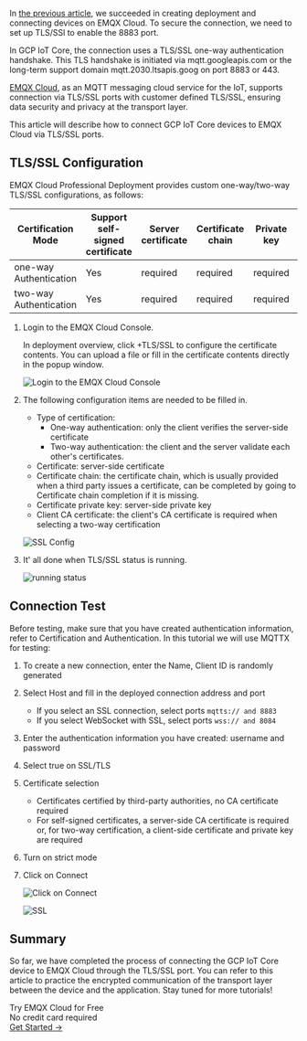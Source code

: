 In [the previous article](https://www.emqx.com/en/blog/migrate-your-business-from-gcp-iot-core-01), we succeeded in creating deployment and connecting devices on EMQX Cloud. To secure the connection, we need to set up TLS/SSl to enable the 8883 port.

In GCP IoT Core, the connection uses a TLS/SSL one-way authentication handshake. This TLS handshake is initiated via mqtt.googleapis.com or the long-term support domain mqtt.2030.ltsapis.goog on port 8883 or 443.

[EMQX Cloud](https://www.emqx.com/en/cloud), as an MQTT messaging cloud service for the IoT, supports connection via TLS/SSL ports with customer defined TLS/SSL, ensuring data security and privacy at the transport layer.

This article will describe how to connect GCP IoT Core devices to EMQX Cloud via TLS/SSL ports. 


## TLS/SSL Configuration

EMQX Cloud Professional Deployment provides custom one-way/two-way TLS/SSL configurations, as follows:

| **Certification Mode** | **Support self-signed certificate** | **Server certificate** | **Certificate chain** | **Private key** | **Client CA certificate** |
| ---------------------- | ----------------------------------- | ---------------------- | --------------------- | --------------- | ------------------------- |
| one-way Authentication | Yes                                 | required               | required              | required        | not required              |
| two-way Authentication | Yes                                 | required               | required              | required        | required                  |

 

1. Login to the EMQX Cloud Console.

   In deployment overview, click +TLS/SSL to configure the certificate contents. You can upload a file or fill in the certificate contents directly in the popup window.

   ![Login to the EMQX Cloud Console](https://assets.emqx.com/images/b4e58b882b5a83ebeb6dd06cb5dc43df.png)

2. The following configuration items are needed to be filled in.

   - Type of certification:
      - One-way authentication: only the client verifies the server-side certificate
      - Two-way authentication: the client and the server validate each other's certificates.
   - Certificate: server-side certificate
   - Certificate chain: the certificate chain, which is usually provided when a third party issues a certificate, can be completed by going to Certificate chain completion if it is missing.
   - Certificate private key: server-side private key
   - Client CA certificate: the client's CA certificate is required when selecting a two-way certification

   ![SSL Config](https://assets.emqx.com/images/415bb87e75723aefee4877b3562798cb.png)

3. It' all done when TLS/SSL status is running.

   ![running status](https://assets.emqx.com/images/afe9fb43c7e6a4edbaf0a2dff77f549f.png)

 
## Connection Test

Before testing, make sure that you have created authentication information, refer to Certification and Authentication. In this tutorial we will use MQTTX for testing:

1. To create a new connection, enter the Name, Client ID is randomly generated
2. Select Host and fill in the deployed connection address and port
   - If you select an SSL connection, select ports `mqtts:// and 8883`
   - If you select WebSocket with SSL, select ports `wss:// and 8084`
3. Enter the authentication information you have created: username and password
4. Select true on SSL/TLS
5. Certificate selection
   - Certificates certified by third-party authorities, no CA certificate required
   - For self-signed certificates, a server-side CA certificate is required or, for two-way certification, a client-side certificate and private key are required
6. Turn on strict mode
7. Click on Connect

   ![Click on Connect](https://assets.emqx.com/images/8096e59f10b660dcc72f84d5ce03cc2f.png)

   ![SSL](https://assets.emqx.com/images/2a8d4cf2f8b93d7cd9b648f9d30793ac.png)


## Summary

So far, we have completed the process of connecting the GCP IoT Core device to EMQX Cloud through the TLS/SSL port. You can refer to this article to practice the encrypted communication of the transport layer between the device and the application. Stay tuned for more tutorials!



<section class="promotion">
    <div>
        Try EMQX Cloud for Free
        <div class="is-size-14 is-text-normal has-text-weight-normal">No credit card required</div>
    </div>
    <a href="https://accounts.emqx.com/signup?continue=https://cloud-intl.emqx.com/console/deployments/0?oper=new" class="button is-gradient px-5">Get Started →</a>
</section>
